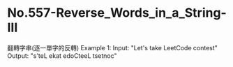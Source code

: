 # No.557-Reverse_Words_in_a_String-III
翻轉字串(逐一單字的反轉)
Example 1: 
Input: "Let's take LeetCode contest" 
Output: "s'teL ekat edoCteeL tsetnoc" 

